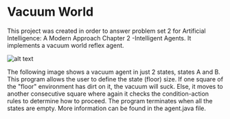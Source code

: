 # Vacuum World

This project was created in order to answer problem set 2 for Artificial Intelligence: A Modern Approach Chapter 2 -Intelligent Agents. It implements a vacuum world reflex agent.

![alt text](https://www.cs.nmsu.edu/~rth/cs/cs475/images/vacuum2-environment-1.jpg)

The following image shows a vacuum agent in just 2 states, states A and B. This program allows the user to define the state (floor) size. If one square of the "floor" environment has dirt on it, the vacuum will suck. Else, it moves to another consecutive square where again it checks the condition-action rules to determine how to proceed. The program terminates when all the states are empty. More information can be found in the agent.java file. 
